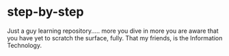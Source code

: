 # step-by-step
Just a guy learning repository.....
more you dive in more you are aware that you have yet to scratch the surface, fully.
That my friends, is the Information Technology.

